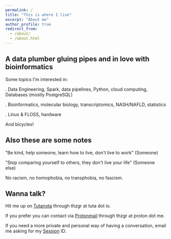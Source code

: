 ```yaml
---
permalink: /
title: "This is where I live"
excerpt: "About me"
author_profile: true
redirect_from: 
  - /about/
  - /about.html
---
```


## A data plumber gluing pipes and in love with bioinformatics

Some topics I'm interested in:

. Data Engineering, Spark, data pipelines, Python, cloud computing, Databases (mostly PostgreSQL)

. Bioinformatics, molecular biology, transcriptomics, NASH/NAFLD, statistics

. Linux & FLOSS, hardware

And bicycles!

## Also these are some notes

"Be kind, help someone, learn how to live, don't live to work" (Someone)

"Stop comparing yourself to others, they don't live your life" (Someone else)

No racism, no homophobia, no transphobia, no fascism.

## Wanna talk?

Hit me up on [Tutanota](mailto:thzgr@tuta.io) through thzgr at tuta dot io.

If you prefer you can contact via [Protonmail](mailto:thzgr@proton.me) through thzgr at proton dot me.

If you need a more private and personal way of having a conversation, email me asking for my [Session](https://getsession.org/) ID.

